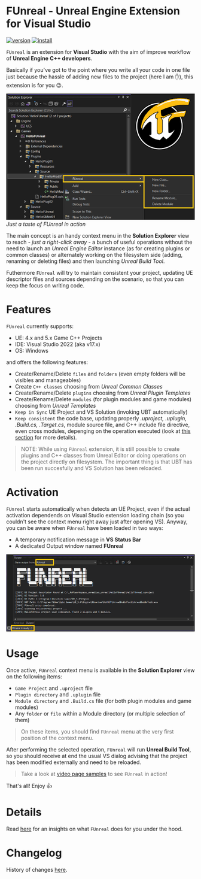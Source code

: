 # FUnreal - Unreal Engine Extension for Visual Studio

[![version](https://img.shields.io/visual-studio-marketplace/v/fdefelici.vs-funreal?color=blue&label=latest)](https://marketplace.visualstudio.com/items?itemName=fdefelici.vs-funreal) [![install](https://img.shields.io/visual-studio-marketplace/i/fdefelici.vs-funreal?color=light-green)](https://marketplace.visualstudio.com/items?itemName=fdefelici.vs-funreal)

`FUnreal` is an extension for **Visual Studio** with the aim of improve workflow of **Unreal Engine** **C++ developers**.

Basically if you've got to the point where you write all your code in one file just because the hassle of adding new files to the project (here I am :raised_hand:), this extension is for you :wink:.

![FUnreal context menu example](./docs/images/intro.png)
*Just a taste of FUnreal in action*

The main concept is an handy context menu in the **Solution Explorer** view to reach - *just a right-click away* - a bunch of useful operations without the need to launch an *Unreal Engine Editor* instance (as for creating plugins or common classes) or alternately working on the filesystem side (adding, renaming or deleting files) and then launching *Unreal Build Tool*.

Futhermore `FUnreal` will try to maintain consistent your project, updating UE descriptor files and sources depending on the scenario, so that you can keep the focus on writing code.

# Features
`FUnreal` currently supports:
* UE: 4.x and 5.x Game C++ Projects
* IDE: Visual Studio 2022 (aka v17.x)
* OS: Windows

and offers the following features:
* Create/Rename/Delete `files` and `folders` (even empty folders will be visibles and manageables)
* Create `C++ classes` choosing from *Unreal Common Classes*
* Create/Rename/Delete `plugins` choosing from *Unreal Plugin Templates*
* Create/Rename/Delete `modules` (for plugin modules and game modules) choosing from *Unreal Templates*
* `Keep in Sync` UE Project and VS Solution (invoking UBT automatically)
* `Keep consistent` the code base, updating properly *.uproject, .uplugin, .Build.cs, .Target.cs*, module source file, and C++ include file directive, even cross modules, depenging on the operation executed (look at [this section](#details) for more details).

> NOTE: While using `FUnreal` extension, it is still possible to create plugins and C++ classes from Unreal Editor or doing operations on the project directly on filesystem. The important thing is that UBT has been run succesfully and VS Solution has been reloaded.

# Activation
`FUnreal` starts automatically when detects an UE Project, even if the actual activation dependends on Visual Studio extension loading chain (so you couldn't see the context menu right away just after opening VS). Anyway, you can be aware when `FUnreal` have been loaded in two ways:
* A temporary notification message in **VS Status Bar**
* A dedicated Output window named **FUnreal**

![FUnreal notification](./docs/images/notify.png)

# Usage
Once active, `FUnreal` context menu is available in the **Solution Explorer** view on the following items:
* `Game Project` and `.uproject` file
* `Plugin directory` and `.uplugin` file
* `Module directory` and `.Build.cs` file (for both plugin modules and game modules)
* Any `folder` or `file` within a Module directory (or multiple selection of them)

> On these items, you should find `FUnreal` menu at the very first position of the context menu.

After performing the selected operation, `FUnreal` will run **Unreal Build Tool**, so you should receive at end the usual VS dialog advising that the project has been modified externally and need to be reloaded.

> Take a look at [video page samples](docs/VIDEOS.md) to see `FUnreal` in action!

That's all! Enjoy :+1:

# Details
Read [here](./docs/DETAILS.md) for an insights on what `FUnreal` does for you under the hood.

# Changelog
History of changes [here](./docs/CHANGELOG.md).